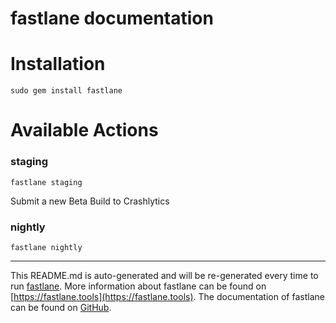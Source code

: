fastlane documentation
================
# Installation
```
sudo gem install fastlane
```
# Available Actions
### staging
```
fastlane staging
```
Submit a new Beta Build to Crashlytics
### nightly
```
fastlane nightly
```


----

This README.md is auto-generated and will be re-generated every time to run [fastlane](https://fastlane.tools).
More information about fastlane can be found on [https://fastlane.tools](https://fastlane.tools).
The documentation of fastlane can be found on [GitHub](https://github.com/fastlane/fastlane/tree/master/fastlane).